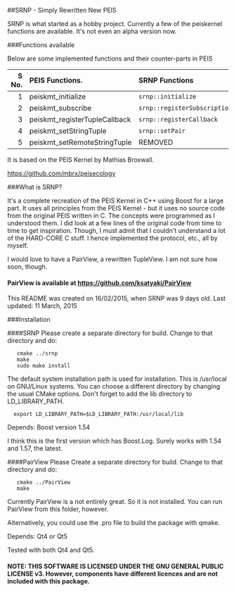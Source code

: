 ##SRNP - Simply Rewritten New PEIS


SRNP is what started as a hobby project.
Currently a few of the peiskernel functions are available. 
It's not even an alpha version now.


###Functions available

Below are some implemented functions and their counter-parts in PEIS


|S No.|PEIS Functions.               |SRNP Functions                 |
|----:|:-----------------------------|:------------------------------|
|    1|peiskmt_initialize            |`srnp::initialize`             |
|    2|peiskmt_subscribe             |`srnp::registerSubscription`   |
|    3|peiskmt_registerTupleCallback |`srnp::registerCallback`       |
|    4|peiskmt_setStringTuple        |`srnp::setPair`                |
|    5|peiskmt_setRemoteStringTuple  |REMOVED                        |



It is based on the PEIS Kernel by Mathias Broxwall.

https://github.com/mbrx/peisecology

									                           	   
###What is SRNP?

It's a complete recreation of the PEIS Kernel in C++ using Boost for a large part.
It uses all principles from the PEIS Kernel - but it uses no source code from the
original PEIS written in C. The concepts were programmed as I understood them.
I did look at a few lines of the original code from time to time to get inspiration. 
Though, I must admit that I couldn't understand a lot of the HARD-CORE C stuff.
I hence implemented the protocol, etc., all by myself. 

I would love to have a PairView, a rewritten TupleView. I am not sure how soon, though.
#### PairView is available at https://github.com/ksatyaki/PairView

This README was created on 16/02/2015, when SRNP was 9 days old.
Last updated: 11 March, 2015

###Installation

####SRNP
Please create a separate directory for build.
Change to that directory and do:

	   cmake ../srnp
	   make
	   sudo make install

The default system installation path is used for installation.
This is /usr/local on GNU/Linux systems. You can choose a different directory by
changing the usual CMake options.
Don't forget to add the lib directory to LD_LIBRARY_PATH.

	  export LD_LIBRARY_PATH=$LD_LIBRARY_PATH:/usr/local/lib

Depends:
		Boost version 1.54

I think this is the first version which has Boost.Log.
Surely works with 1.54 and 1.57, the latest.

####PairView
Please Create a separate directory for build.
Change to that directory and do:

	   cmake ../PairView
	   make

Currently PairView is a not entirely great. So it is not installed.
You can run PairView from this folder, however.

Alternatively, you could use the .pro file to build the package with qmake.

Depends:
		Qt4 or Qt5

Tested with both Qt4 and Qt5.



#### NOTE: THIS SOFTWARE IS LICENSED UNDER THE GNU GENERAL PUBLIC LICENSE v3. However, components have different licences and are not included with this package.